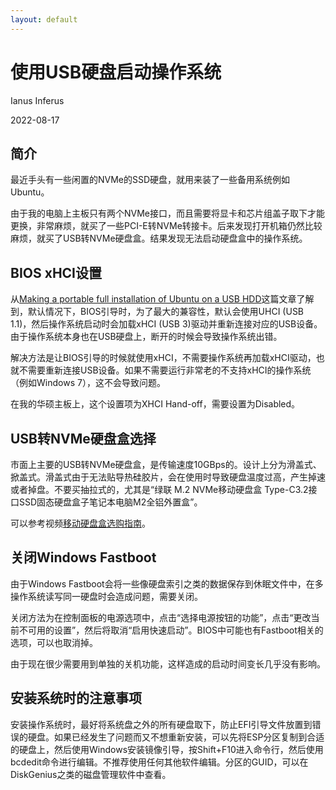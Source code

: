 ```yaml
---
layout: default
---
```


# 使用USB硬盘启动操作系统

Ianus Inferus

2022-08-17

## 简介

最近手头有一些闲置的NVMe的SSD硬盘，就用来装了一些备用系统例如Ubuntu。

由于我的电脑上主板只有两个NVMe接口，而且需要将显卡和芯片组盖子取下才能更换，非常麻烦，就买了一些PCI-E转NVMe转接卡。后来发现打开机箱仍然比较麻烦，就买了USB转NVMe硬盘盒。结果发现无法启动硬盘盒中的操作系统。

## BIOS xHCI设置

从[Making a portable full installation of Ubuntu on a USB HDD](https://www.dionysopoulos.me/making-a-portable-full-installation-of-ubuntu-on-a-usb-hdd.html)这篇文章了解到，默认情况下，BIOS引导时，为了最大的兼容性，默认会使用UHCI (USB 1.1)，然后操作系统启动时会加载xHCI (USB 3)驱动并重新连接对应的USB设备。由于操作系统本身也在USB硬盘上，断开的时候会导致操作系统出错。

解决方法是让BIOS引导的时候就使用xHCI，不需要操作系统再加载xHCI驱动，也就不需要重新连接USB设备。如果不需要运行非常老的不支持xHCI的操作系统（例如Windows 7），这不会导致问题。

在我的华硕主板上，这个设置项为XHCI Hand-off，需要设置为Disabled。

## USB转NVMe硬盘盒选择

市面上主要的USB转NVMe硬盘盒，是传输速度10GBps的。设计上分为滑盖式、掀盖式。滑盖式由于无法贴导热硅胶片，会在使用时导致硬盘温度过高，产生掉速或者掉盘。不要买抽拉式的，尤其是“绿联 M.2 NVMe移动硬盘盒 Type-C3.2接口SSD固态硬盘盒子笔记本电脑M2全铝外置盒”。

可以参考视频[移动硬盘盒选购指南](https://www.bilibili.com/video/BV1mT4y1r7cS)。

## 关闭Windows Fastboot

由于Windows Fastboot会将一些像硬盘索引之类的数据保存到休眠文件中，在多操作系统读写同一硬盘时会造成问题，需要关闭。

关闭方法为在控制面板的电源选项中，点击“选择电源按钮的功能”，点击“更改当前不可用的设置”，然后将取消“启用快速启动”。BIOS中可能也有Fastboot相关的选项，可以也取消掉。

由于现在很少需要用到单独的关机功能，这样造成的启动时间变长几乎没有影响。

## 安装系统时的注意事项

安装操作系统时，最好将系统盘之外的所有硬盘取下，防止EFI引导文件放置到错误的硬盘。如果已经发生了问题而又不想重新安装，可以先将ESP分区复制到合适的硬盘上，然后使用Windows安装镜像引导，按Shift+F10进入命令行，然后使用bcdedit命令进行编辑。不推荐使用任何其他软件编辑。分区的GUID，可以在DiskGenius之类的磁盘管理软件中查看。
